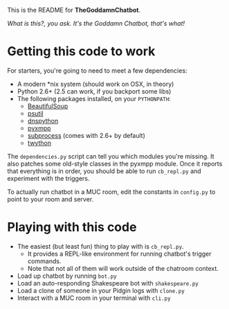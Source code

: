 This is the README for **TheGoddamnChatbot**. 

*What is this?, you ask. It's the Goddamn Chatbot, that's what!*

# Getting this code to work #
For starters, you're going to need to meet a few dependencies:

 * A modern *nix system (should work on OSX, in theory)
 * Python 2.6+ (2.5 can work, if you backport some libs)
 * The following packages installed, on your `PYTHONPATH`:
   * [BeautifulSoup](http://www.crummy.com/software/BeautifulSoup/)
   * [psutil](http://code.google.com/p/psutil/)
   * [dnspython](http://www.dnspython.org/)
   * [pyxmpp](http://pyxmpp.jajcus.net/)
   * [subprocess](http://code.google.com/p/python-subprocess32/) (comes with 2.6+ by default)
   * [twython](http://github.com/ryanmcgrath/twython)

The `dependencies.py` script can tell you which modules you're missing.
It also patches some old-style classes in the pyxmpp module.
Once it reports that everything is in order, you should be able to run
`cb_repl.py` and experiment with the triggers.

To actually run chatbot in a MUC room, edit the constants in 
  `config.py` to point to your room and server.

# Playing with this code #
 * The easiest (but least fun) thing to play with is `cb_repl.py`.
   * It provides a REPL-like environment for running chatbot's trigger commands.
   * Note that not all of them will work outside of the chatroom context.
 * Load up chatbot by running `bot.py`
 * Load an auto-responding Shakespeare bot with `shakespeare.py`
 * Load a clone of someone in your Pidgin logs with `clone.py`
 * Interact with a MUC room in your terminal with `cli.py`

